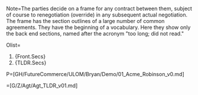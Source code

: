 Note=The parties decide on a frame for any contract between them, subject of course to renegotiation (override) in any subsequent actual negotiation.  The frame has the section outlines of a large number of common agreements.  They have the beginning of a vocabulary.  Here they show only the back end sections, named after the acronym "too long; did not read."

Olist=<ol><li>{Front.Secs}<li>{TLDR.Secs}</ol>

P=[GH/FutureCommerce/ULOM/Bryan/Demo/01_Acme_Robinson_v0.md]  

=[G/Z/Agt/Agt_TLDR_v01.md]